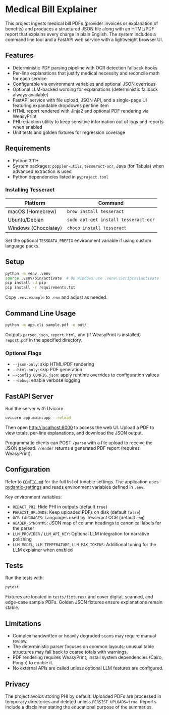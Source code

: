 # Medical Bill Explainer

This project ingests medical bill PDFs (provider invoices or explanation of benefits) and produces a structured JSON file along with an HTML/PDF report that explains every charge in plain English. The system includes a command line tool and a FastAPI web service with a lightweight browser UI.

## Features

- Deterministic PDF parsing pipeline with OCR detection fallback hooks
- Per-line explanations that justify medical necessity and reconcile math for each service
- Configurable via environment variables and optional JSON overrides
- Optional LLM-backed wording for explanations (deterministic fallback always available)
- FastAPI service with file upload, JSON API, and a single-page UI featuring expandable dropdowns per line item
- HTML report rendered with Jinja2 and optional PDF rendering via WeasyPrint
- PHI redaction utility to keep sensitive information out of logs and reports when enabled
- Unit tests and golden fixtures for regression coverage

## Requirements

- Python 3.11+
- System packages: `poppler-utils`, `tesseract-ocr`, Java (for Tabula) when advanced extraction is used
- Python dependencies listed in `pyproject.toml`

### Installing Tesseract

| Platform | Command |
| --- | --- |
| macOS (Homebrew) | `brew install tesseract` |
| Ubuntu/Debian | `sudo apt-get install tesseract-ocr` |
| Windows (Chocolatey) | `choco install tesseract` |

Set the optional `TESSDATA_PREFIX` environment variable if using custom language packs.

## Setup

```bash
python -m venv .venv
source .venv/bin/activate  # On Windows use .venv\\Scripts\\activate
pip install -U pip
pip install -r requirements.txt
```

Copy `.env.example` to `.env` and adjust as needed.

## Command Line Usage

```bash
python -m app.cli sample.pdf -o out/
```

Outputs `parsed.json`, `report.html`, and (if WeasyPrint is installed) `report.pdf` in the specified directory.

### Optional Flags

- `--json-only`: skip HTML/PDF rendering
- `--html-only`: skip PDF generation
- `--config CONFIG.json`: apply runtime overrides to configuration values
- `--debug`: enable verbose logging

## FastAPI Server

Run the server with Uvicorn:

```bash
uvicorn app.main:app --reload
```

Then open [http://localhost:8000](http://localhost:8000) to access the web UI. Upload a PDF to view totals, per-line explanations, and download the JSON output.

Programmatic clients can POST `/parse` with a file upload to receive the JSON payload. `/render` returns a generated PDF report (requires WeasyPrint).

## Configuration

Refer to [`CONFIG.md`](CONFIG.md) for the full list of tunable settings. The application uses [pydantic-settings](https://docs.pydantic.dev/latest/concepts/pydantic_settings/) and reads environment variables defined in `.env`.

Key environment variables:

- `REDACT_PHI`: Hide PHI in outputs (default `true`)
- `PERSIST_UPLOADS`: Keep uploaded PDFs on disk (default `false`)
- `OCR_LANGUAGES`: Languages used by Tesseract OCR (default `eng`)
- `HEADER_SYNONYMS`: JSON map of column headings to canonical labels for the parser
- `LLM_PROVIDER` / `LLM_API_KEY`: Optional LLM integration for narrative polishing
- `LLM_MODEL`, `LLM_TEMPERATURE`, `LLM_MAX_TOKENS`: Additional tuning for the LLM explainer when enabled

## Tests

Run the tests with:

```bash
pytest
```

Fixtures are located in `tests/fixtures/` and cover digital, scanned, and edge-case sample PDFs. Golden JSON fixtures ensure explanations remain stable.

## Limitations

- Complex handwritten or heavily degraded scans may require manual review.
- The deterministic parser focuses on common layouts; unusual table structures may fall back to coarse totals with warnings.
- PDF rendering requires WeasyPrint; install system dependencies (Cairo, Pango) to enable it.
- No external APIs are called unless optional LLM features are configured.

## Privacy

The project avoids storing PHI by default. Uploaded PDFs are processed in temporary directories and deleted unless `PERSIST_UPLOADS=true`. Reports include a disclaimer stating the educational purpose of the summaries.

